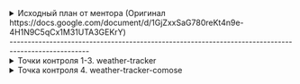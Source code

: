 <details close>
<summary>Исходный план от ментора (Оригинал https://docs.google.com/document/d/1GjZxxSaG780reKt4n9e-4H1N9C5qCx1M31UTA3GEKrY)</summary>
<br>
Цели: 

1. Подтянуть нативную разработку под Android
2. Углубить и актуализировать знания языка Kotlin
3. Углубить и актуализировать знание KMP. Освоить современный стек разработки
4. Базовые знания по iOS

Android

- Основные компоненты Android приложения. Activity, Fragment, layouts. Activity Launch Mode
- Основные компоненты Android приложения. Фоновая работа. Background service. Work Manager
- Основные компоненты Android приложения. Broadcast Receiver
- Основные компоненты Android приложения. ContentProvider
- Jetpack библиотеки для современного Android приложения. ViewModel
- SharedPreferences, DataStore

1. Точка контроля: написать простое приложение Android с шедулированием работы в фоне. Предусмотреть
   корректность работы по жизненному циклу ViewModel и Activity

- Архитектура современного Android приложения. MVVM, CleanArch. UseCase
- DI на Dagger, Hilt

2. Точка контроля: написать приложение Android с 1-2 Dagger модулями. Использовать архитектуру
   CleanArch с UseCase

- Сетевой слой на Retrofit + OkHttp. Gson
- Хранилища данных в Android. Локальное хранилище Room.

3. Точка контроля: написать приложение Android с сетевым клиентом. Добавить сохранение
   закешированных данных с помощью Room и SharePreferences.

Compose

- Архитектура Compose приложения
- Управление состоянием приложения, создание и конфигурация модулей, сохранение состояния ViewModel.
- Навигация в Compose приложении

4. Точка контроля: написать приложение Android Compose на 2-3 экрана. Выбрать архитектуру, выбор
   обосновать. Предусмотреть корректность управления состоянием. Адаптировать бизнес-логику к
   архитектуре Compose.

Kotlin Multiplatform. Современный стек

- Современное состояние Kotlin Native, управление памятью и современная таблица Interop
- Современное состояние многопоточности. Общие Dispatchers. Coroutines
- Сетевой слой на Ktor
- Локальное хранилище на Room
- Использование DI Koin/Kodein
- Приложение с общей архитектурой, общей ViewModel.
- Управление состоянием приложения, создание и конфигурация модулей, сохранение состояния ViewModel.
- Compose Multiplatform.
- Навигация (PreCompose, Decompose)

5. Точка контроля:
   5.1 адаптировать приложение Android под приложение KMP
   5.2 Реализовать приложение KMP на современном стеке

Kotlin

- Обычные классы, Data классы, Sealed
- Модификаторы доступа
- Unit, Notning, Any
- Sealed vs enum
- inline классы, generics
- interface vs Abstract классы, Sealed interface
- Extensions
- Kotlin Flows, Shared vs State
- Виды ссылок, Strong, Weak

</details>
----------------------------------------------------------------------------------------------------
<details close>
<summary>Точки контроля 1-3. weather-tracker</summary>
<br>
Было прнято решение объеденить 3 точки контроя в одно прилодение. Weather Tracker позволяет пользователям получать текущую информацию о погоде и прогноз на несколько дней вперед для выбранного города. Приложение также поддерживает фоновую работу для обновления данных о погоде и уведомления о значительных изменениях.

https://github.com/ArtyomZykov/TheMobileDeveloperImprovement/tree/master/weather-tracker

Стек:

1. Activity: MainActivity с Launch Mode singleTask
2. Fragments
3. XML layouts
4. Jetpack ViewModel
5. Retrofit + OkHttp: для получения данных о погоде из открытого API.
6. Room: для локального сохранения данных о погоде.
7. WorkManager: для фонового обновления данных о погоде.
8. Broadcast Receiver: для уведомлений о значительных изменениях погоды.
9. ContentProvider: для предоставления данных о погоде другим приложениям.

</details>
<details close>
<summary>Точка контроля 4. weather-tracker-comose</summary>
<br>
https://github.com/ArtyomZykov/TheMobileDeveloperImprovement/tree/master/weather-tracker-compose
</details>